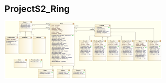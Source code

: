 ProjectS2_Ring
==============
![alt tag](https://github.com/spectrenoir06/ProjectS2_Ring/raw/master/overview%20diagram.png)
